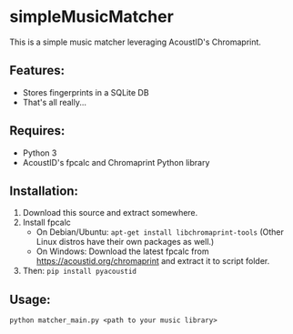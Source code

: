# simpleMusicMatcher

This is a simple music matcher leveraging AcoustID's Chromaprint.

## Features:
- Stores fingerprints in a SQLite DB
- That's all really...

## Requires:
- Python 3
- AcoustID's fpcalc and Chromaprint Python library

## Installation:
1. Download this source and extract somewhere.
2. Install fpcalc
   - On Debian/Ubuntu: `apt-get install libchromaprint-tools` (Other Linux distros have their own packages as well.)
   - On Windows: Download the latest fpcalc from https://acoustid.org/chromaprint and extract it to script folder.
3. Then: `pip install pyacoustid`

## Usage:
`python matcher_main.py <path to your music library>`

